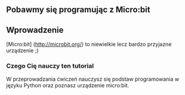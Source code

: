 ## Pobawmy się programując z Micro:bit



## Wprowadzenie 

[Micro:bit] (http://microbit.org/) to niewielkie lecz bardzo przyjazne urządzenie ;) 


### Czego Cię nauczy ten tutorial

W przeprowadzania ćwiczeń nauczysz się podstaw programowania w języku Python oraz poznasz urządzenie micro:bit. 
